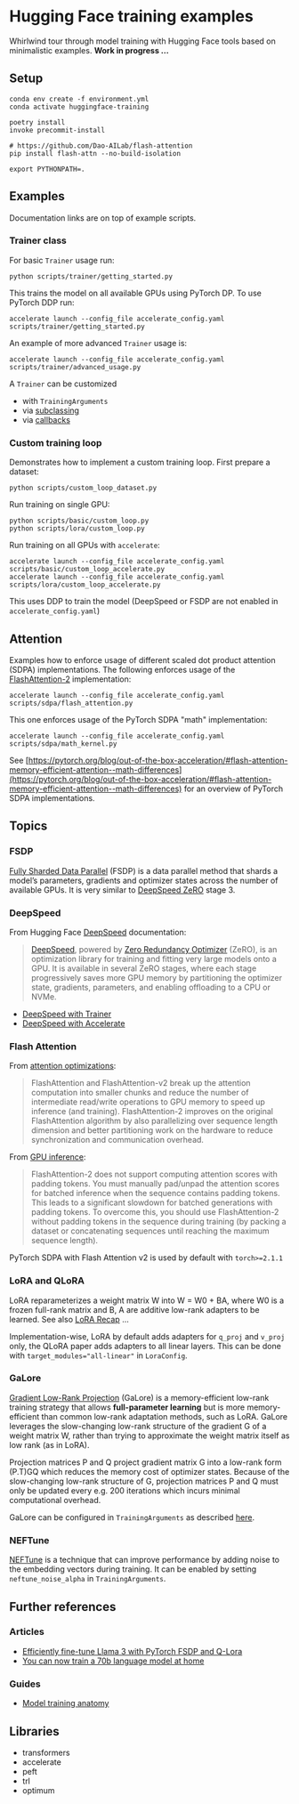 # Hugging Face training examples

Whirlwind tour through model training with Hugging Face tools based on minimalistic examples. **Work in progress ...**

## Setup

```shell
conda env create -f environment.yml
conda activate huggingface-training

poetry install
invoke precommit-install

# https://github.com/Dao-AILab/flash-attention
pip install flash-attn --no-build-isolation

export PYTHONPATH=.
```

## Examples

Documentation links are on top of example scripts.

### Trainer class

For basic `Trainer` usage run:

```shell
python scripts/trainer/getting_started.py
```

This trains the model on all available GPUs using PyTorch DP. To use PyTorch DDP run:

```shell
accelerate launch --config_file accelerate_config.yaml scripts/trainer/getting_started.py
```

An example of more advanced `Trainer` usage is:

```shell
accelerate launch --config_file accelerate_config.yaml scripts/trainer/advanced_usage.py
```

A `Trainer` can be customized

- with `TrainingArguments`
- via [subclassing](https://huggingface.co/docs/transformers/trainer#customize-the-trainer)
- via [callbacks](https://huggingface.co/docs/transformers/en/trainer#callbacks)

### Custom training loop

Demonstrates how to implement a custom training loop. First prepare a dataset:

```shell
python scripts/custom_loop_dataset.py
```

Run training on single GPU:

```shell
python scripts/basic/custom_loop.py
python scripts/lora/custom_loop.py
```

Run training on all GPUs with `accelerate`:

```shell
accelerate launch --config_file accelerate_config.yaml scripts/basic/custom_loop_accelerate.py
accelerate launch --config_file accelerate_config.yaml scripts/lora/custom_loop_accelerate.py
```

This uses DDP to train the model (DeepSpeed or FSDP are not enabled in `accelerate_config.yaml`)

## Attention

Examples how to enforce usage of different scaled dot product attention (SDPA) implementations. The following enforces usage of the [FlashAttention-2](https://github.com/Dao-AILab/flash-attention) implementation:

```shell
accelerate launch --config_file accelerate_config.yaml scripts/sdpa/flash_attention.py
```

This one enforces usage of the PyTorch SDPA "math" implementation:

```shell
accelerate launch --config_file accelerate_config.yaml scripts/sdpa/math_kernel.py
```

See [https://pytorch.org/blog/out-of-the-box-acceleration/#flash-attention-memory-efficient-attention--math-differences](https://pytorch.org/blog/out-of-the-box-acceleration/#flash-attention-memory-efficient-attention--math-differences) for an overview of PyTorch SDPA implementations.

## Topics

### FSDP

[Fully Sharded Data Parallel](https://pytorch.org/blog/introducing-pytorch-fully-sharded-data-parallel-api/) (FSDP) is a data parallel method that shards a model’s parameters, gradients and optimizer states across the number of available GPUs. It is very similar to [DeepSpeed ZeRO](https://deepspeed.readthedocs.io/en/latest/zero3.html) stage 3.

### DeepSpeed

From Hugging Face [DeepSpeed](https://huggingface.co/docs/transformers/main/en/main_classes/deepspeed) documentation:

> [DeepSpeed](https://github.com/microsoft/DeepSpeed), powered by [Zero Redundancy Optimizer](https://deepspeed.readthedocs.io/en/latest/zero3.html) (ZeRO), is an optimization library for training and fitting very large models onto a GPU. It is available in several ZeRO stages, where each stage progressively saves more GPU memory by partitioning the optimizer state, gradients, parameters, and enabling offloading to a CPU or NVMe.

- [DeepSpeed with Trainer](https://huggingface.co/docs/transformers/main/en/deepspeed)
- [DeepSpeed with Accelerate](https://huggingface.co/docs/accelerate/en/usage_guides/deepspeed)

### Flash Attention

From [attention optimizations](https://huggingface.co/docs/transformers/llm_optims#attention-optimizations):

> FlashAttention and FlashAttention-v2 break up the attention computation into smaller chunks and reduce the number of intermediate read/write operations to GPU memory to speed up inference (and training). FlashAttention-2 improves on the original FlashAttention algorithm by also parallelizing over sequence length dimension and better partitioning work on the hardware to reduce synchronization and communication overhead.

From [GPU inference](https://huggingface.co/docs/transformers/perf_infer_gpu_one?install=NVIDIA#expected-speedups):

> FlashAttention-2 does not support computing attention scores with padding tokens. You must manually pad/unpad the attention scores for batched inference when the sequence contains padding tokens. This leads to a significant slowdown for batched generations with padding tokens. To overcome this, you should use FlashAttention-2 without padding tokens in the sequence during training (by packing a dataset or concatenating sequences until reaching the maximum sequence length).

PyTorch SDPA with Flash Attention v2 is used by default with `torch>=2.1.1`

### LoRA and QLoRA

LoRA reparameterizes a weight matrix W into W = W0 + BA, where W0 is a frozen full-rank matrix and B, A are additive low-rank adapters to be learned. See also [LoRA Recap](https://magazine.sebastianraschka.com/i/141797214/lora-recap) ...

Implementation-wise, LoRA by default adds adapters for `q_proj` and `v_proj` only, the QLoRA paper adds adapters to all linear layers. This can be done with `target_modules="all-linear"` in `LoraConfig`.

### GaLore

[Gradient Low-Rank Projection](https://arxiv.org/abs/2403.03507) (GaLore) is a memory-efficient low-rank training strategy that allows **full-parameter learning** but is more memory-efficient than common low-rank adaptation methods, such as LoRA. GaLore leverages the slow-changing low-rank structure of the gradient G of a weight matrix W, rather than trying to approximate the weight matrix itself as low rank (as in LoRA).

Projection matrices P and Q project gradient matrix G into a low-rank form (P.T)GQ which reduces the memory cost of optimizer states. Because of the slow-changing low-rank structure of G, projection matrices P and Q must only be updated every e.g. 200 iterations which incurs minimal computational overhead.

GaLore can be configured in `TrainingArguments` as described [here](https://huggingface.co/docs/transformers/trainer#galore).

### NEFTune

[NEFTune](https://arxiv.org/abs/2310.05914) is a technique that can improve performance by adding noise to the embedding vectors during training. It can be enabled by setting `neftune_noise_alpha` in `TrainingArguments`.

## Further references

### Articles

- [Efficiently fine-tune Llama 3 with PyTorch FSDP and Q-Lora](https://www.philschmid.de/fsdp-qlora-llama3)
- [You can now train a 70b language model at home](https://www.answer.ai/posts/2024-03-06-fsdp-qlora.html)

### Guides

- [Model training anatomy](https://huggingface.co/docs/transformers/main/en/model_memory_anatomy)

## Libraries

- transformers
- accelerate
- peft
- trl
- optimum
